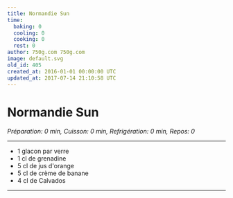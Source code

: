 ```yaml
---
title: Normandie Sun
time:
  baking: 0
  cooling: 0
  cooking: 0
  rest: 0
author: 750g.com 750g.com
image: default.svg
old_id: 405
created_at: 2016-01-01 00:00:00 UTC
updated_at: 2017-07-14 21:10:58 UTC
---
```


# Normandie Sun

*Préparation: 0 min, Cuisson: 0 min, Refrigération: 0 min, Repos: 0*

---

- 1 glacon par verre
- 1 cl de grenadine
- 5 cl de jus d'orange
- 5 cl de crème de banane
- 4 cl de Calvados

---


